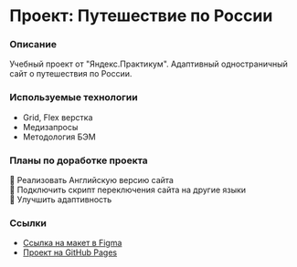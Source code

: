 # Проект: Путешествие по России

### Описание
Учебный проект от "Яндекс.Практикум".
Адаптивный одностраничный сайт о путешествия по России.

### Используемые технологии

* Grid, Flex верстка
* Медизапросы
* Методология БЭМ

### Планы по доработке проекта

:black_square_button: Реализовать Английскую версию сайта  
:black_square_button: Подключить скрипт переключения сайта на другие языки  
:black_square_button: Улучшить адаптивность

### Ссылки
* [Ссылка на макет в Figma](https://www.figma.com/file/5S2WSbEFL6awjVWJ0NWL8Q/Sprint-3_-Russia-_-desktop-mobile?node-id=28503%3A0)
* [Проект на GitHub Pages](https://evgeniymishin.github.io/russian-travel/)
